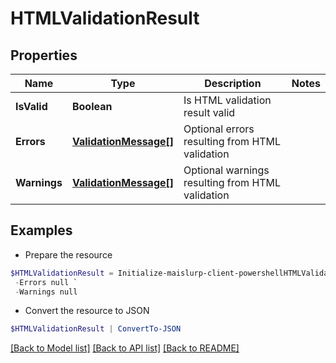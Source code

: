 # HTMLValidationResult
## Properties

Name | Type | Description | Notes
------------ | ------------- | ------------- | -------------
**IsValid** | **Boolean** | Is HTML validation result valid | 
**Errors** | [**ValidationMessage[]**](ValidationMessage) | Optional errors resulting from HTML validation | 
**Warnings** | [**ValidationMessage[]**](ValidationMessage) | Optional warnings resulting from HTML validation | 

## Examples

- Prepare the resource
```powershell
$HTMLValidationResult = Initialize-maislurp-client-powershellHTMLValidationResult  -IsValid null `
 -Errors null `
 -Warnings null
```

- Convert the resource to JSON
```powershell
$HTMLValidationResult | ConvertTo-JSON
```

[[Back to Model list]](../README#documentation-for-models) [[Back to API list]](../README#documentation-for-api-endpoints) [[Back to README]](../README)

